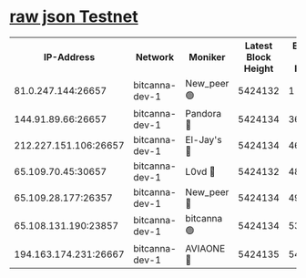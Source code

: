 [raw json Testnet](https://rpc-check.bcat.stavr.tech/bcat/rpc-bcat-result.json)
=


<table><tr><th>IP-Address</th><th>Network</th><th>Moniker</th><th>Latest Block Height</th><th>Earliest Block Height</th><th>Catching Up</th><th>Tx Index</th><th>Voting Power</th><th>Scan Time</th></tr><tr><td>81.0.247.144:26657</td><td>bitcanna-dev-1</td><td>New_peer 🟢</td><td>5424132</td><td>1</td><td>False</td><td>on</td><td>0</td><td>2023-12-09T06:50:16.212424273UTC</td></tr><tr><td>144.91.89.66:26657</td><td>bitcanna-dev-1</td><td>Pandora 🔴</td><td>5424134</td><td>3675711</td><td>False</td><td>on</td><td>2096387</td><td>2023-12-09T06:50:26.211860158UTC</td></tr><tr><td>212.227.151.106:26657</td><td>bitcanna-dev-1</td><td>El-Jay's 🔴</td><td>5424134</td><td>4670391</td><td>False</td><td>on</td><td>2240570</td><td>2023-12-09T06:50:23.029888856UTC</td></tr><tr><td>65.109.70.45:30657</td><td>bitcanna-dev-1</td><td>L0vd 🔴</td><td>5424132</td><td>4828155</td><td>False</td><td>on</td><td>7920</td><td>2023-12-09T06:50:16.572627338UTC</td></tr><tr><td>65.109.28.177:26357</td><td>bitcanna-dev-1</td><td>New_peer 🔴</td><td>5424134</td><td>4952911</td><td>False</td><td>on</td><td>2237067</td><td>2023-12-09T06:50:23.436815420UTC</td></tr><tr><td>65.108.131.190:23857</td><td>bitcanna-dev-1</td><td>bitcanna 🟢</td><td>5424134</td><td>5324134</td><td>False</td><td>off</td><td>0</td><td>2023-12-09T06:50:23.797673655UTC</td></tr><tr><td>194.163.174.231:26667</td><td>bitcanna-dev-1</td><td>AVIAONE 🔴</td><td>5424135</td><td>5419281</td><td>False</td><td>on</td><td>1949865</td><td>2023-12-09T06:50:28.577634183UTC</td></tr></table>